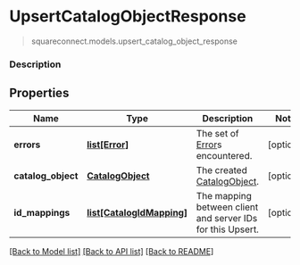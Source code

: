 # UpsertCatalogObjectResponse
> squareconnect.models.upsert_catalog_object_response

### Description



## Properties
Name | Type | Description | Notes
------------ | ------------- | ------------- | -------------
**errors** | [**list[Error]**](Error.md) | The set of [Error](#type-error)s encountered. | [optional]
**catalog_object** | [**CatalogObject**](CatalogObject.md) | The created [CatalogObject](#type-catalogobject). | [optional]
**id_mappings** | [**list[CatalogIdMapping]**](CatalogIdMapping.md) | The mapping between client and server IDs for this Upsert. | [optional]

[[Back to Model list]](../README.md#documentation-for-models) [[Back to API list]](../README.md#documentation-for-api-endpoints) [[Back to README]](../README.md)


